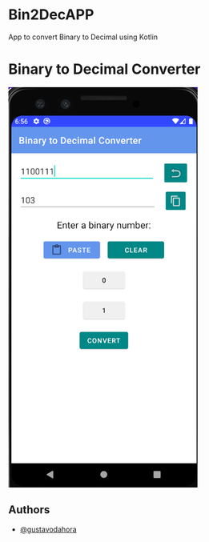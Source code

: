 # Bin2DecAPP
App to convert Binary to Decimal using Kotlin

# Binary to Decimal Converter

![Logo](projectPrint.png)

## Authors

- [@gustavodahora](https://www.github.com/gustavodahora)